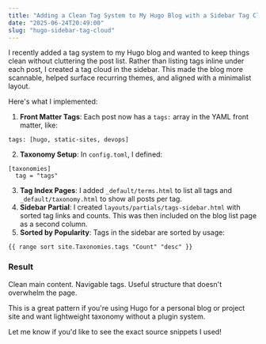 ```yaml
---
title: "Adding a Clean Tag System to My Hugo Blog with a Sidebar Tag Cloud"
date: "2025-06-24T20:49:00"
slug: "hugo-sidebar-tag-cloud"
---
```


<p>I recently added a tag system to my Hugo blog and wanted to keep things clean without cluttering the post list. Rather than listing tags inline under each post, I created a tag cloud in the sidebar. This made the blog more scannable, helped surface recurring themes, and aligned with a minimalist layout.</p>

<p>Here's what I implemented:</p>

<ol>
  <li><strong>Front Matter Tags</strong>: Each post now has a <code>tags:</code> array in the YAML front matter, like:</li>
</ol>

<pre><code class="language-yaml">tags: [hugo, static-sites, devops]
</code></pre>

<ol start="2">
  <li><strong>Taxonomy Setup</strong>: In <code>config.toml</code>, I defined:</li>
</ol>

<pre><code class="language-toml">[taxonomies]
  tag = "tags"
</code></pre>

<ol start="3">
  <li><strong>Tag Index Pages</strong>: I added <code>_default/terms.html</code> to list all tags and <code>_default/taxonomy.html</code> to show all posts per tag.</li>
  <li><strong>Sidebar Partial</strong>: I created <code>layouts/partials/tags-sidebar.html</code> with sorted tag links and counts. This was then included on the blog list page as a second column.</li>
  <li><strong>Sorted by Popularity</strong>: Tags in the sidebar are sorted by usage:</li>
</ol>

<pre><code class="language-html">{{ range sort site.Taxonomies.tags "Count" "desc" }}
</code></pre>

<h3>Result</h3>
<p>Clean main content. Navigable tags. Useful structure that doesn't overwhelm the page.</p>

<p>This is a great pattern if you're using Hugo for a personal blog or project site and want lightweight taxonomy without a plugin system.</p>

<p>Let me know if you'd like to see the exact source snippets I used!</p>
